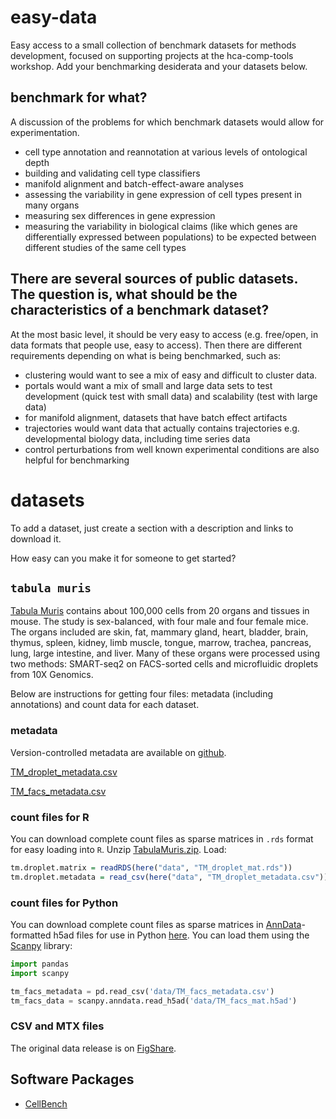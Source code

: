 # easy-data

Easy access to a small collection of benchmark datasets for methods development, focused on supporting projects at the hca-comp-tools workshop. Add your benchmarking desiderata and your datasets below.

## benchmark for what?

A discussion of the problems for which benchmark datasets would allow for experimentation.

* cell type annotation and reannotation at various levels of ontological depth
* building and validating cell type classifiers
* manifold alignment and batch-effect-aware analyses
* assessing the variability in gene expression of cell types present in many organs
* measuring sex differences in gene expression
* measuring the variability in biological claims (like which genes are differentially expressed between populations) to be expected between different studies of the same cell types

## There are several sources of public datasets.  The question is, what should be the characteristics of a benchmark dataset?
At the most basic level, it should be very easy to access (e.g. free/open, in data formats that people use, easy to access).  Then there are different requirements depending on what is being benchmarked, such as:
* clustering would want to see a mix of easy and difficult to cluster data.
* portals would want a mix of small and large data sets to test development (quick test with small data) and scalability (test with large data)
* for manifold alignment, datasets that have batch effect artifacts
* trajectories would want data that actually contains trajectories e.g. developmental biology data, including time series data
* control perturbations from well known experimental conditions are also helpful for benchmarking

# datasets

To add a dataset, just create a section with a description and links to download it.

How easy can you make it for someone to get started?

## `tabula muris`

[Tabula Muris](http://tabula-muris.ds.czbiohub.org/) contains about 100,000 cells from 20 organs and tissues in mouse. The study is sex-balanced, with four male and four female mice. The organs included are skin, fat, mammary gland, heart, bladder, brain, thymus, spleen, kidney, limb muscle, tongue, marrow, trachea, pancreas, lung, large intestine, and liver. Many of these organs were processed using two methods: SMART-seq2 on FACS-sorted cells and microfluidic droplets from 10X Genomics.

Below are instructions for getting four files: metadata (including annotations) and count data for each dataset.

### metadata

Version-controlled metadata are available on  [github](https://github.com/czbiohub/tabula-muris-vignettes/tree/master/data).

[TM_droplet_metadata.csv](https://github.com/czbiohub/tabula-muris-vignettes/blob/master/data/TM_droplet_metadata.csv?raw=true)

[TM_facs_metadata.csv](https://github.com/czbiohub/tabula-muris-vignettes/blob/master/data/TM_facs_metadata.csv?raw=true)

### count files for R

You can download complete count files as sparse matrices in `.rds` format for easy loading into `R`. Unzip [TabulaMuris.zip](https://s3.amazonaws.com/czbiohub-tabula-muris/TabulaMuris.zip). Load:

```R
tm.droplet.matrix = readRDS(here("data", "TM_droplet_mat.rds"))
tm.droplet.metadata = read_csv(here("data", "TM_droplet_metadata.csv"))
```

### count files for Python

You can download complete count files as sparse matrices in [AnnData](http://anndata.readthedocs.io/en/latest/)-formatted h5ad files for use in Python [here](https://s3.amazonaws.com/czbiohub-tabula-muris/TabulaMuris.h5ad.zip). You can load them using the [Scanpy](http://scanpy.readthedocs.io/en/latest/index.html) library:

```python
import pandas
import scanpy

tm_facs_metadata = pd.read_csv('data/TM_facs_metadata.csv')
tm_facs_data = scanpy.anndata.read_h5ad('data/TM_facs_mat.h5ad')
```
### CSV and MTX files

The original data release is on [FigShare](https://figshare.com/projects/Tabula_Muris_Transcriptomic_characterization_of_20_organs_and_tissues_from_Mus_musculus_at_single_cell_resolution/27733).


## Software Packages

- [CellBench](https://github.com/LuyiTian/CellBench_data)
